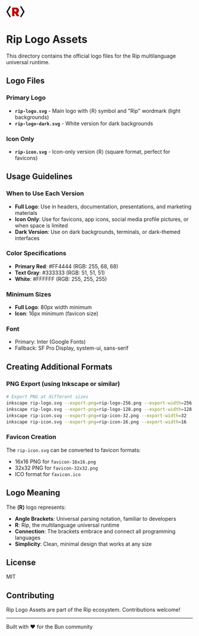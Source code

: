 <img src="/docs/rip-icon-512wa.png" style="width:50px" /> <br>

# Rip Logo Assets

This directory contains the official logo files for the Rip multilanguage universal runtime.

## Logo Files

### Primary Logo
- **`rip-logo.svg`** - Main logo with ⟨R⟩ symbol and "Rip" wordmark (light backgrounds)
- **`rip-logo-dark.svg`** - White version for dark backgrounds

### Icon Only
- **`rip-icon.svg`** - Icon-only version ⟨R⟩ (square format, perfect for favicons)

## Usage Guidelines

### When to Use Each Version
- **Full Logo**: Use in headers, documentation, presentations, and marketing materials
- **Icon Only**: Use for favicons, app icons, social media profile pictures, or when space is limited
- **Dark Version**: Use on dark backgrounds, terminals, or dark-themed interfaces

### Color Specifications
- **Primary Red**: #FF4444 (RGB: 255, 68, 68)
- **Text Gray**: #333333 (RGB: 51, 51, 51)
- **White**: #FFFFFF (RGB: 255, 255, 255)

### Minimum Sizes
- **Full Logo**: 80px width minimum
- **Icon**: 16px minimum (favicon size)

### Font
- Primary: Inter (Google Fonts)
- Fallback: SF Pro Display, system-ui, sans-serif

## Creating Additional Formats

### PNG Export (using Inkscape or similar)
```bash
# Export PNG at different sizes
inkscape rip-logo.svg --export-png=rip-logo-256.png --export-width=256
inkscape rip-logo.svg --export-png=rip-logo-128.png --export-width=128
inkscape rip-icon.svg --export-png=rip-icon-32.png --export-width=32
inkscape rip-icon.svg --export-png=rip-icon-16.png --export-width=16
```

### Favicon Creation
The `rip-icon.svg` can be converted to favicon formats:
- 16x16 PNG for `favicon-16x16.png`
- 32x32 PNG for `favicon-32x32.png`
- ICO format for `favicon.ico`

## Logo Meaning

The **⟨R⟩** logo represents:
- **Angle Brackets**: Universal parsing notation, familiar to developers
- **R**: Rip, the multilanguage universal runtime
- **Connection**: The brackets embrace and connect all programming languages
- **Simplicity**: Clean, minimal design that works at any size

## License

MIT

## Contributing

Rip Logo Assets are part of the Rip ecosystem. Contributions welcome!

---

Built with ❤️ for the Bun community